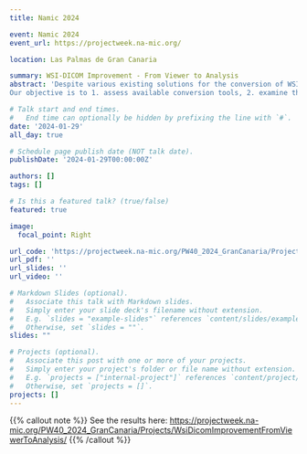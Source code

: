 ```yaml
---
title: Namic 2024

event: Namic 2024
event_url: https://projectweek.na-mic.org/

location: Las Palmas de Gran Canaria

summary: WSI-DICOM Improvement - From Viewer to Analysis
abstract: 'Despite various existing solutions for the conversion of WSI data into DICOM, there is a distinct lack of conversion tools (vendor agnostic) that result in DICOM files. Current solutions fall short in generating DICOM files compatible with OpenSlide (4.0.0) and OHIF/SLIM-Viewer, including a PACS, impeding seamless integration and compromising overall performance.
Our objective is to 1. assess available conversion tools, 2. examine their seamless integration capabilities, and 3. enhance or develop our own solutions for WSI-DICOM conversion that integrates into PACS systems connected to web-based viewers (OHIF/SLIM), but also works locally with open-source Viewers such like QuPath (newest version 0.5.0). As automatic slide analysis with AI algorithms (mostly Python) is a cornerstone of computational pathology, OpenSlide integration is another necessary requirement.'

# Talk start and end times.
#   End time can optionally be hidden by prefixing the line with `#`.
date: '2024-01-29'
all_day: true

# Schedule page publish date (NOT talk date).
publishDate: '2024-01-29T00:00:00Z'

authors: []
tags: []

# Is this a featured talk? (true/false)
featured: true

image:
  focal_point: Right

url_code: 'https://projectweek.na-mic.org/PW40_2024_GranCanaria/Projects/WsiDicomImprovementFromViewerToAnalysis/'
url_pdf: ''
url_slides: ''
url_video: ''

# Markdown Slides (optional).
#   Associate this talk with Markdown slides.
#   Simply enter your slide deck's filename without extension.
#   E.g. `slides = "example-slides"` references `content/slides/example-slides.md`.
#   Otherwise, set `slides = ""`.
slides: ""

# Projects (optional).
#   Associate this post with one or more of your projects.
#   Simply enter your project's folder or file name without extension.
#   E.g. `projects = ["internal-project"]` references `content/project/deep-learning/index.md`.
#   Otherwise, set `projects = []`.
projects: []
---
```


{{% callout note %}}
See the results here: https://projectweek.na-mic.org/PW40_2024_GranCanaria/Projects/WsiDicomImprovementFromViewerToAnalysis/
{{% /callout %}}


